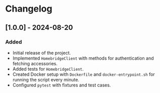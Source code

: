 # Changelog

## [1.0.0] - 2024-08-20
### Added
- Initial release of the project.
- Implemented `HomebridgeClient` with methods for authentication and fetching accessories.
- Added tests for `HomebridgeClient`.
- Created Docker setup with `Dockerfile` and `docker-entrypoint.sh` for running the script every minute.
- Configured `pytest` with fixtures and test cases.